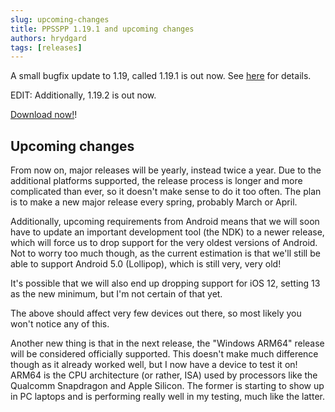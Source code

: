 ```yaml
---
slug: upcoming-changes
title: PPSSPP 1.19.1 and upcoming changes
authors: hrydgard
tags: [releases]
---
```


A small bugfix update to 1.19, called 1.19.1 is out now. See [here](/news/release-1.19) for details.

EDIT: Additionally, 1.19.2 is out now.

[Download now!](/download)!

## Upcoming changes

From now on, major releases will be yearly, instead twice a year. Due to the additional platforms supported, the release process is longer and more complicated than ever, so it doesn't make sense to do it too often. The plan is to make a new major release every spring, probably March or April.

Additionally, upcoming requirements from Android means that we will soon have to update an important development tool (the NDK) to a newer release, which will force us to drop support for the very oldest versions of Android. Not to worry too much though, as the current estimation is that we'll still be able to support Android 5.0 (Lollipop), which is still very, very old!

It's possible that we will also end up dropping support for iOS 12, setting 13 as the new minimum, but I'm not certain of that yet.

The above should affect very few devices out there, so most likely you won't notice any of this.

Another new thing is that in the next release, the "Windows ARM64" release will be considered officially supported. This doesn't make much difference though as it already worked well, but I now have a device to test it on! ARM64 is the CPU architecture (or rather, ISA) used by processors like the Qualcomm Snapdragon and Apple Silicon. The former is starting to show up in PC laptops and is performing really well in my testing, much like the latter.
